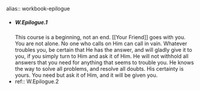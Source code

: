 alias:: workbook-epilogue

- ##### W.Epilogue.1 
  This course is a beginning, not an end. [[Your Friend]] goes with you. You are not alone. No one who calls on Him can call in vain. Whatever troubles you, be certain that He has the answer, and will gladly give it to you, if you simply turn to Him and ask it of Him. He will not withhold all answers that you need for anything that seems to trouble you. He knows the way to solve all problems, and resolve all doubts. His certainty is yours. You need but ask it of Him, and it will be given you.
- ref:: W.Epilogue.2